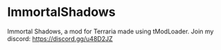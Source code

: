# ImmortalShadows
Immortal Shadows, a mod for Terraria  made using tModLoader. Join my discord: https://discord.gg/u48D2JZ
